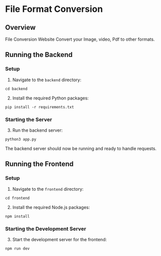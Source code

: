 # File Format Conversion

## Overview
File Conversion Website Convert your Image, video, Pdf to other formats.


## Running the Backend

### Setup

1. Navigate to the `backend` directory:

```
cd backend
```

2. Install the required Python packages:

```
pip install -r requirements.txt
```

### Starting the Server

3. Run the backend server:

```
python3 app.py
```

The backend server should now be running and ready to handle requests.

## Running the Frontend

### Setup

1. Navigate to the `frontend` directory:

```
cd frontend
```

2. Install the required Node.js packages:

```
npm install
```

### Starting the Development Server

3. Start the development server for the frontend:

```
npm run dev
```

